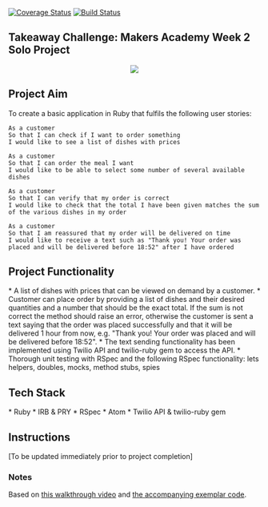 [![Coverage Status](https://coveralls.io/repos/github/awye765/takeaway-challenge/badge.svg?branch=master)](https://coveralls.io/github/awye765/takeaway-challenge?branch=master) [![Build Status](https://travis-ci.org/awye765/takeaway-challenge.svg?branch=master)](https://travis-ci.org/awye765/takeaway-challenge)

<h2>Takeaway Challenge: Makers Academy Week 2 Solo Project</h2>

<p align="center">
  <img src="http://hungryhouse.co.uk/wp-content/uploads/2013/12/order-takeaway-christmas-day-620x350.jpg">
</p>

<h2>Project Aim</h2>

To create a basic application in Ruby that fulfils the following user stories:

```
As a customer
So that I can check if I want to order something
I would like to see a list of dishes with prices

As a customer
So that I can order the meal I want
I would like to be able to select some number of several available dishes

As a customer
So that I can verify that my order is correct
I would like to check that the total I have been given matches the sum of the various dishes in my order

As a customer
So that I am reassured that my order will be delivered on time
I would like to receive a text such as "Thank you! Your order was placed and will be delivered before 18:52" after I have ordered
```

<h2>Project Functionality</h2>
* A list of dishes with prices that can be viewed on demand by a customer.
* Customer can place order by providing a list of dishes and their desired quantities and a number that should be the exact total. If the sum is not correct the method should raise an error, otherwise the customer is sent a text saying that the order was placed successfully and that it will be delivered 1 hour from now, e.g. "Thank you! Your order was placed and will be delivered before 18:52".
* The text sending functionality has been implemented using Twilio API and twilio-ruby gem to access the API.
* Thorough unit testing with RSpec and the following RSpec functionality: lets helpers, doubles, mocks, method stubs, spies

<h2>Tech Stack</h2>
* Ruby
* IRB & PRY
* RSpec
* Atom
* Twilio API & twilio-ruby gem

<h2>Instructions</h2>

[To be updated immediately prior to project completion]

<h3>Notes</h3>

Based on <a href="https://www.youtube.com/watch?v=mgiJKdH9x8c">this walkthrough video</a> and <a href="https://github.com/makersacademy/takeaway-exemplar">the accompanying exemplar code</a>.
